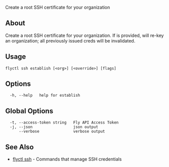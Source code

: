 <p class="font-medium tracking-tight text-gray-400 text-lg -mt-4 mb-9 pb-5 border-b">
  Create a root SSH certificate for your organization
</p>

## About

Create a root SSH certificate for your organization. If <override>
is provided, will re-key an organization; all previously issued creds will be
invalidated.

## Usage

~~~
flyctl ssh establish [<org>] [<override>] [flags]
~~~

## Options

~~~
  -h, --help   help for establish
~~~

## Global Options

~~~
  -t, --access-token string   Fly API Access Token
  -j, --json                  json output
      --verbose               verbose output
~~~

## See Also

* [flyctl ssh](/docs/flyctl/ssh/)	 - Commands that manage SSH credentials

